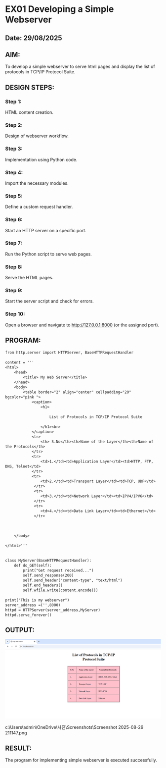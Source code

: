 # EX01 Developing a Simple Webserver
## Date: 29/08/2025

## AIM:
To develop a simple webserver to serve html pages and display the list of protocols in TCP/IP Protocol Suite.

## DESIGN STEPS:
### Step 1: 
HTML content creation.

### Step 2:
Design of webserver workflow.

### Step 3:
Implementation using Python code.

### Step 4:
Import the necessary modules.

### Step 5:
Define a custom request handler.

### Step 6:
Start an HTTP server on a specific port.

### Step 7:
Run the Python script to serve web pages.

### Step 8:
Serve the HTML pages.

### Step 9:
Start the server script and check for errors.

### Step 10:
Open a browser and navigate to http://127.0.0.1:8000 (or the assigned port).

## PROGRAM:
```
from http.server import HTTPServer, BaseHTTPRequestHandler

content = '''
<html>
    <head> 
        <title> My Web Server</title>
    </head>
    <body> 
        <table border="2" align="center" cellpadding="20" bgcolor="pink ">
            <caption> 
                <h1> 
                
                    List of Protocols in TCP/IP Protocol Suite
                   
                </h1><br>
            </caption>
            <tr>
                <th> S.No</th><th>Name of the Layer</th><th>Name of the Protocols</th>
            </tr>
            <tr>
                <td>1.</td><td>Application Layer</td><td>HTTP, FTP, DNS, Telnet</td>
            </tr>
            <tr>
                <td>2.</td><td>Transport Layer</td><td>TCP, UDP</td>         
             </tr>
             <tr>
                <td>3.</td><td>Network Layer</td><td>IPV4/IPV6</td>
             </tr>
             <tr>
                <td>4.</td><td>Data Link Layer</td><td>Ethernet</td>
             </tr>
              
            
        
    </body>
    
</html>'''


class MyServer(BaseHTTPRequestHandler):
    def do_GET(self):
        print("Get request received...")
        self.send_response(200) 
        self.send_header("content-type", "text/html")       
        self.end_headers()
        self.wfile.write(content.encode())

print("This is my webserver") 
server_address =('',8000)
httpd = HTTPServer(server_address,MyServer)
httpd.serve_forever()

```


## OUTPUT:
![alt text](<Screenshot 2025-08-29 091338.png>)

c:\Users\admin\OneDrive\사진\Screenshots\Screenshot 2025-08-29 211147.png

## RESULT:
The program for implementing simple webserver is executed successfully.
